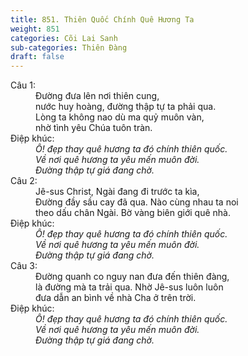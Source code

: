 ```yaml
---
title: 851. Thiên Quốc Chính Quê Hương Ta
weight: 851
categories: Cõi Lai Sanh
sub-categories: Thiên Đàng
draft: false
---
```

<dl><dt>Câu 1:</dt><dd data-verse="1">Đường đưa lên nơi thiên cung, <br/>nước huy hoàng, đường thập tự ta phải qua. <br/>Lòng ta không nao dù ma quỷ muôn vàn, <br/>nhờ tình yêu Chúa tuôn tràn. </dd><dt>Điệp khúc:</dt><dd data-chorus="1"><em>Ô! đẹp thay quê hương ta đó chính thiên quốc. <br/>Về nơi quê hương ta yêu mến muôn đời. <br/>Đường thập tự giá đang chờ. </em></dd><dt>Câu 2:</dt><dd data-verse="2">Jê-sus Christ, Ngài đang đi trước ta kìa, <br/>Đường đầy sầu cay đã qua. Nào cùng nhau ta noi <br/>theo dấu chân Ngài. Bờ vàng biên giới quê nhà. </dd><dt>Điệp khúc:</dt><dd data-chorus="1"><em>Ô! đẹp thay quê hương ta đó chính thiên quốc. <br/>Về nơi quê hương ta yêu mến muôn đời. <br/>Đường thập tự giá đang chờ. </em></dd><dt>Câu 3:</dt><dd data-verse="3">Đường quanh co nguy nan đưa đến thiên đàng, <br/>là đường mà ta trải qua. Nhờ Jê-sus luôn luôn <br/>đưa dẫn an bình về nhà Cha ở trên trời. </dd><dt>Điệp khúc:</dt><dd data-chorus="1"><em>Ô! đẹp thay quê hương ta đó chính thiên quốc. <br/>Về nơi quê hương ta yêu mến muôn đời. <br/>Đường thập tự giá đang chờ. </em></dd></dl>